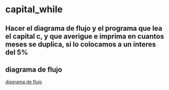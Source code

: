# capital_while
##  Hacer el diagrama de flujo y el programa que lea el capital c, y que averigue e imprima en cuantos meses se duplica, si lo colocamos a un interes del 5% 
## diagrama de flujo
[diagrama de flujo](diagrama.png "diagrama de flujo")